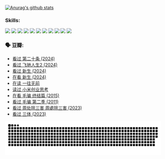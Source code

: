 
[![Anurag's github stats](https://github-readme-stats.vercel.app/api?username=w940853815)](https://github.com/anuraghazra/github-readme-stats)

### Skills:

<code><img height="32" src="https://cdn.jsdelivr.net/npm/simple-icons@v5/icons/python.svg"></code>
<code><img height="32" src="https://cdn.jsdelivr.net/npm/simple-icons@v5/icons/javascript.svg"></code>
<code><img height="32" src="https://cdn.jsdelivr.net/npm/simple-icons@v5/icons/django.svg"></code>
<code><img height="32" src="https://cdn.jsdelivr.net/npm/simple-icons@v5/icons/flask.svg"></code>
<code><img height="32" src="https://cdn.jsdelivr.net/npm/simple-icons@v5/icons/vuetify.svg"></code>
<code><img height="32" src="https://cdn.jsdelivr.net/npm/simple-icons@v5/icons/git.svg"></code>
<code><img height="32" src="https://cdn.jsdelivr.net/npm/simple-icons@v5/icons/docker.svg"></code>
<code><img height="32" src="https://cdn.jsdelivr.net/npm/simple-icons@v5/icons/postgresql.svg"></code>
<code><img height="32" src="https://cdn.jsdelivr.net/npm/simple-icons@v5/icons/elasticsearch.svg"></code>
<code><img height="32" src="https://cdn.jsdelivr.net/npm/simple-icons@v5/icons/macos.svg"></code>
<code><img height="32" src="https://cdn.jsdelivr.net/npm/simple-icons@v5/icons/linux.svg"></code>

### 🗣 豆瓣:

<!-- DOUBAN-ACTIVITIES:START -->
- [看过 第二十条‎ (2024)](https://www.douban.com/people/136069238/status/4618624208/?_i=16740199)
- [看过 飞驰人生2‎ (2024)](https://www.douban.com/people/136069238/status/4616048805/?_i=16740199)
- [看过 新生‎ (2024)](https://www.douban.com/people/136069238/status/4612373431/?_i=16740199)
- [在看 新生‎ (2024)](https://www.douban.com/people/136069238/status/4607441062/?_i=16740199)
- [在读 一往无前](https://www.douban.com/people/136069238/status/4590507310/?_i=16740200)
- [读过 小米创业思考](https://www.douban.com/people/136069238/status/4590506983/?_i=16740200)
- [在看 毛骗 终结篇‎ (2015)](https://www.douban.com/people/136069238/status/4581971924/?_i=16740200)
- [看过 毛骗 第二季‎ (2011)](https://www.douban.com/people/136069238/status/4581971810/?_i=16740200)
- [看过 周处除三害 周處除三害‎ (2023)](https://www.douban.com/people/136069238/status/4575646701/?_i=16740200)
- [看过 三体‎ (2023)](https://www.douban.com/people/136069238/status/4574263039/?_i=16740200)
<!-- DOUBAN-ACTIVITIES:END -->


![Snake animation](https://raw.githubusercontent.com/w940853815/w940853815/output/github-contribution-grid-snake.svg)

<!--
**w940853815/w940853815** is a ✨ _special_ ✨ repository because its `README.md` (this file) appears on your GitHub profile.

Here are some ideas to get you started:

- 🔭 I’m currently working on ...
- 🌱 I’m currently learning ...
- 👯 I’m looking to collaborate on ...
- 🤔 I’m looking for help with ...
- 💬 Ask me about ...
- 📫 How to reach me: ...
- 😄 Pronouns: ...
- ⚡ Fun fact: ...
-->
